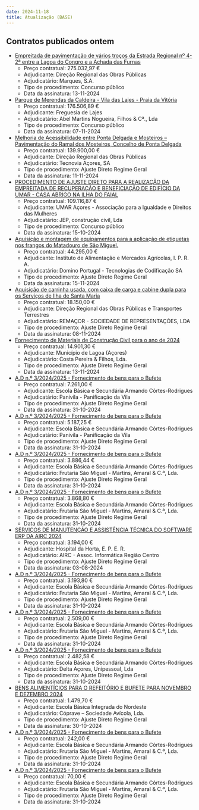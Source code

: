 ```yaml
---
date: 2024-11-18
title: Atualização (BASE)
---
```

## Contratos publicados ontem

* [Empreitada de pavimentação de vários troços da Estrada Regional nº 4-2ª entre a Lagoa do Congro e a Achada das Furnas](https://www.base.gov.pt/Base4/pt/detalhe/?type=contratos&id=11031365)
  * Preço contratual: 275.032,97 €
  * Adjudicante: Direção Regional das Obras Públicas
  * Adjudicatário: Marques, S.A.
  * Tipo de procedimento: Concurso público
  * Data da assinatura: 13-11-2024
* [Parque de Merendas da Caldeira - Vila das Lajes - Praia da Vitória](https://www.base.gov.pt/Base4/pt/detalhe/?type=contratos&id=11031475)
  * Preço contratual: 176.506,89 €
  * Adjudicante: Freguesia de Lajes
  * Adjudicatário: Abel Martins Nogueira, Filhos & Cª., Lda
  * Tipo de procedimento: Concurso público
  * Data da assinatura: 07-11-2024
* [Melhoria de Acessibilidade entre Ponta Delgada e Mosteiros – Pavimentação do Ramal dos Mosteiros, Concelho de Ponta Delgada](https://www.base.gov.pt/Base4/pt/detalhe/?type=contratos&id=11031438)
  * Preço contratual: 139.900,00 €
  * Adjudicante: Direção Regional das Obras Públicas
  * Adjudicatário: Tecnovia Açores, SA
  * Tipo de procedimento: Ajuste Direto Regime Geral
  * Data da assinatura: 11-11-2024
* [PROCEDIMENTO DE AJUSTE DIRETO PARA A REALIZAÇÃO DA EMPREITADA DE RECUPERAÇÃO E BENEFICIAÇÃO DE EDIFÍCIO DA UMAR - CASA ABRIGO NA ILHA DO FAIAL](https://www.base.gov.pt/Base4/pt/detalhe/?type=contratos&id=11030218)
  * Preço contratual: 109.116,87 €
  * Adjudicante: UMAR Açores - Associação para a Igualdade e Direitos das Mulheres
  * Adjudicatário: JEP, construção civil, Lda
  * Tipo de procedimento: Concurso público
  * Data da assinatura: 15-10-2024
* [Aquisição e montagem de equipamentos para a aplicação de etiquetas nos frangos do Matadouro de São Miguel.](https://www.base.gov.pt/Base4/pt/detalhe/?type=contratos&id=11031551)
  * Preço contratual: 44.295,00 €
  * Adjudicante: Instituto de Alimentação e Mercados Agrícolas, I. P. R. A.
  * Adjudicatário: Domino Portugal - Tecnologias de Codificação SA
  * Tipo de procedimento: Ajuste Direto Regime Geral
  * Data da assinatura: 15-11-2024
* [Aquisição de carrinha usada, com caixa de carga e cabine dupla para os Serviços de Ilha de Santa Maria](https://www.base.gov.pt/Base4/pt/detalhe/?type=contratos&id=11030350)
  * Preço contratual: 18.150,00 €
  * Adjudicante: Direção Regional das Obras Públicas e Transportes Terrestres
  * Adjudicatário: REMAÇOR - SOCIEDADE DE REPRESENTAÇÕES, LDA
  * Tipo de procedimento: Ajuste Direto Regime Geral
  * Data da assinatura: 08-11-2024
* [Fornecimento de Materiais de Construção Civil para o ano de 2024](https://www.base.gov.pt/Base4/pt/detalhe/?type=contratos&id=11030791)
  * Preço contratual: 14.901,30 €
  * Adjudicante: Município de Lagoa (Açores)
  * Adjudicatário: Costa Pereira & Filhos, Lda. 
  * Tipo de procedimento: Ajuste Direto Regime Geral
  * Data da assinatura: 13-11-2024
* [A.D n.º 3/2024/2025 - Fornecimento de bens para o Bufete](https://www.base.gov.pt/Base4/pt/detalhe/?type=contratos&id=11030575)
  * Preço contratual: 7.261,00 €
  * Adjudicante: Escola Básica e Secundária Armando Côrtes-Rodrigues
  * Adjudicatário: Panivila - Panificação da Vila
  * Tipo de procedimento: Ajuste Direto Regime Geral
  * Data da assinatura: 31-10-2024
* [A.D n.º 3/2024/2025 - Fornecimento de bens para o Bufete](https://www.base.gov.pt/Base4/pt/detalhe/?type=contratos&id=11030561)
  * Preço contratual: 5.187,25 €
  * Adjudicante: Escola Básica e Secundária Armando Côrtes-Rodrigues
  * Adjudicatário: Panivila - Panificação da Vila
  * Tipo de procedimento: Ajuste Direto Regime Geral
  * Data da assinatura: 31-10-2024
* [A.D n.º 3/2024/2025 - Fornecimento de bens para o Bufete](https://www.base.gov.pt/Base4/pt/detalhe/?type=contratos&id=11030588)
  * Preço contratual: 3.886,44 €
  * Adjudicante: Escola Básica e Secundária Armando Côrtes-Rodrigues
  * Adjudicatário: Frutaria São Miguel - Martins, Amaral & C.ª, Lda.
  * Tipo de procedimento: Ajuste Direto Regime Geral
  * Data da assinatura: 31-10-2024
* [A.D n.º 3/2024/2025 - Fornecimento de bens para o Bufete](https://www.base.gov.pt/Base4/pt/detalhe/?type=contratos&id=11030586)
  * Preço contratual: 3.868,80 €
  * Adjudicante: Escola Básica e Secundária Armando Côrtes-Rodrigues
  * Adjudicatário: Frutaria São Miguel - Martins, Amaral & C.ª, Lda.
  * Tipo de procedimento: Ajuste Direto Regime Geral
  * Data da assinatura: 31-10-2024
* [SERVIÇOS DE MANUTENÇÃO E ASSISTÊNCIA TÉCNICA DO SOFTWARE ERP DA AIRC 2024](https://www.base.gov.pt/Base4/pt/detalhe/?type=contratos&id=11031527)
  * Preço contratual: 3.194,00 €
  * Adjudicante: Hospital da Horta, E. P. E. R.
  * Adjudicatário: AIRC - Assoc. Informática Região Centro
  * Tipo de procedimento: Ajuste Direto Regime Geral
  * Data da assinatura: 03-08-2024
* [A.D n.º 3/2024/2025 - Fornecimento de bens para o Bufete](https://www.base.gov.pt/Base4/pt/detalhe/?type=contratos&id=11030585)
  * Preço contratual: 3.193,80 €
  * Adjudicante: Escola Básica e Secundária Armando Côrtes-Rodrigues
  * Adjudicatário: Frutaria São Miguel - Martins, Amaral & C.ª, Lda.
  * Tipo de procedimento: Ajuste Direto Regime Geral
  * Data da assinatura: 31-10-2024
* [A.D n.º 3/2024/2025 - Fornecimento de bens para o Bufete](https://www.base.gov.pt/Base4/pt/detalhe/?type=contratos&id=11030721)
  * Preço contratual: 2.509,00 €
  * Adjudicante: Escola Básica e Secundária Armando Côrtes-Rodrigues
  * Adjudicatário: Frutaria São Miguel - Martins, Amaral & C.ª, Lda.
  * Tipo de procedimento: Ajuste Direto Regime Geral
  * Data da assinatura: 31-10-2024
* [A.D n.º 3/2024/2025 - Fornecimento de bens para o Bufete](https://www.base.gov.pt/Base4/pt/detalhe/?type=contratos&id=11030764)
  * Preço contratual: 2.482,58 €
  * Adjudicante: Escola Básica e Secundária Armando Côrtes-Rodrigues
  * Adjudicatário: Delta Açores, Unipessoal, Lda
  * Tipo de procedimento: Ajuste Direto Regime Geral
  * Data da assinatura: 31-10-2024
* [BENS ALIMENTÍCIOS PARA O REFEITÓRIO E BUFETE PARA NOVEMBRO E DEZEMBRO 2024](https://www.base.gov.pt/Base4/pt/detalhe/?type=contratos&id=11030466)
  * Preço contratual: 1.479,70 €
  * Adjudicante: Escola Básica Integrada do Nordeste
  * Adjudicatário: Cóprave – Sociedade Avícola, Lda.
  * Tipo de procedimento: Ajuste Direto Regime Geral
  * Data da assinatura: 30-10-2024
* [A.D n.º 3/2024/2025 - Fornecimento de bens para o Bufete](https://www.base.gov.pt/Base4/pt/detalhe/?type=contratos&id=11030581)
  * Preço contratual: 242,00 €
  * Adjudicante: Escola Básica e Secundária Armando Côrtes-Rodrigues
  * Adjudicatário: Frutaria São Miguel - Martins, Amaral & C.ª, Lda.
  * Tipo de procedimento: Ajuste Direto Regime Geral
  * Data da assinatura: 31-10-2024
* [A.D n.º 3/2024/2025 - Fornecimento de bens para o Bufete](https://www.base.gov.pt/Base4/pt/detalhe/?type=contratos&id=11030736)
  * Preço contratual: 70,00 €
  * Adjudicante: Escola Básica e Secundária Armando Côrtes-Rodrigues
  * Adjudicatário: Frutaria São Miguel - Martins, Amaral & C.ª, Lda.
  * Tipo de procedimento: Ajuste Direto Regime Geral
  * Data da assinatura: 31-10-2024

